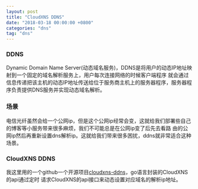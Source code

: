 ```yaml
---
layout: post
title: "CloudXNS DDNS"
date: "2018-03-18 00:00:00 +0800"
categories: "dns"
tag: "dns"
---
```


### DDNS

Dynamic Domain Name Server(动态域名服务)，DDNS是将用户的动态IP地址映射到一个固定的域名解析服务上，用户每次连接网络的时候客户端程序
就会通过信息传递把该主机的动态IP地址传送给位于服务商主机上的服务器程序，服务器程序负责提供DNS服务并实现动态域名解析。

<!--more-->

### 场景
电信光纤虽然会给一个公网ip，但是这个公网ip经常会变，这就给我们部署些自己的博客等小服务带来很多麻烦，我们不可能总是在公网ip变了后先去看路
由的公网ip然后再重新设置dns解析ip。这就给我们带来很多困扰，ddns就非常适合这种场景。

### CloudXNS DDNS
我这里用的一个github一个开源项目[cloudxns-ddns](https://github.com/zwh8800/cloudxns-ddns)，go语言封装的CloudXNS的api通过定时
请求CloudXNS的api接口来动态设置对应域名的解析ip地址。